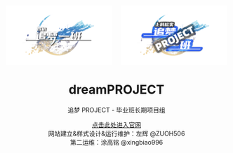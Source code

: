 <div align="center">
    <div style="display: flex; justify-content: space-between;">
        <img src="./img/zmyb_logo.png" alt="追梦一班" style="max-width: 48%; height: auto;">
        <img src="./img/zmxm_logo.png" alt="追梦 PROJECT" style="max-width: 48%; height: auto;">
    </div>
    <h1>dreamPROJECT</h1>
    <p>追梦 PROJECT - 毕业班长期项目组</p>
    <p><a href="./www/index">点击此处进入官网</a><br>网站建立&样式设计&运行维护：左辉 @ZUOH506<br>第二运维：涂高铭 @xingbiao996</p>
</div>
